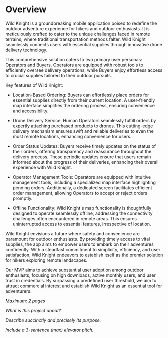 # Overview
Wild Knight is a groundbreaking mobile application poised to redefine the outdoor adventure experience for hikers and outdoor enthusiasts. It is meticulously crafted to cater to the unique challenges faced in remote terrains, where traditional transportation methods falter. Wild Knight seamlessly connects users with essential supplies through innovative drone delivery technology.

This comprehensive solution caters to two primary user personas: Operators and Buyers. Operators are equipped with robust tools to efficiently oversee delivery operations, while Buyers enjoy effortless access to crucial supplies tailored to their outdoor pursuits.

Key features of Wild Knight:

* Location-Based Ordering: Buyers can effortlessly place orders for essential supplies directly from their current location. A user-friendly map interface simplifies the ordering process, ensuring convenience and accessibility.

* Drone Delivery Service: Human Operators seamlessly fulfill orders by expertly attaching purchased products to drones. This cutting-edge delivery mechanism ensures swift and reliable deliveries to even the most remote locations, enhancing convenience for users.

* Order Status Updates: Buyers receive timely updates on the status of their orders, offering transparency and reassurance throughout the delivery process. These periodic updates ensure that users remain informed about the progress of their deliveries, enhancing their overall experience with Wild Knight.

* Operator Management Tools: Operators are equipped with intuitive management tools, including a specialized map interface highlighting pending orders. Additionally, a dedicated screen facilitates efficient order management, allowing Operators to accept or reject orders promptly.

* Offline Functionality: Wild Knight's map functionality is thoughtfully designed to operate seamlessly offline, addressing the connectivity challenges often encountered in remote areas. This ensures uninterrupted access to essential features, irrespective of location.

Wild Knight envisions a future where safety and convenience are paramount for outdoor enthusiasts. By providing timely access to vital supplies, the app aims to empower users to embark on their adventures confidently. With a steadfast commitment to simplicity, efficiency, and user satisfaction, Wild Knight endeavors to establish itself as the premier solution for hikers exploring remote landscapes.

Our MVP aims to achieve substantial user adoption among outdoor enthusiasts, focusing on high downloads, active monthly users, and user trust in credentials. By surpassing a predefined user threshold, we aim to attract commercial interest and establish Wild Knight as an essential tool for adventurers.

*Maximum: 2 pages*

*What is this project about?*

*Describe succinctly and precisely its purpose.*

*Include a 3-sentence (max) elevator pitch.*

